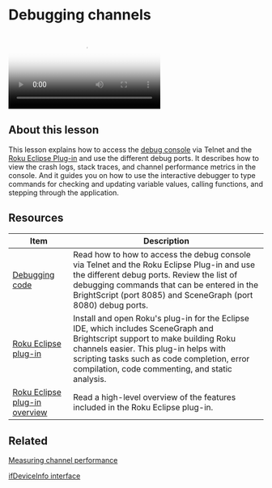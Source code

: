 # Debugging channels

<video title="Roku SceneGraph Developers: Debugging channels" poster="https://image.roku.com/ZHZscHItMTc2/rsg-unit7-debugging.png">
    <source src="https://image.roku.com/ZHZscHItMTc2/rsg-unit7-debugger-v2.mp4">
</video>

## About this lesson

This lesson explains how to access the [debug console](https://developer.roku.com/docs/developer-program/debugging/debugging-channels.md) via Telnet and the [Roku Eclipse Plug-in](https://devtools.web.roku.com/ide/eclipse/plugin) and use the different debug ports. It describes how to view the crash logs, stack traces, and channel performance metrics in the console. And it guides you on how to use the interactive debugger to type commands for checking and updating variable values, calling functions, and stepping through the application.

## Resources

| Item                                                         | Description                                                  |
| ------------------------------------------------------------ | ------------------------------------------------------------ |
| [Debugging code](https://developer.roku.com/docs/developer-program/debugging/debugging-channels.md) | Read how to how to access the debug console via Telnet and the Roku Eclipse Plug-in and use the different debug ports. Review the list of debugging commands that can be entered in the BrightScript (port 8085) and SceneGraph (port 8080) debug ports. |
| [Roku Eclipse plug-in](https://devtools.web.roku.com/ide/eclipse/plugin) | Install and open Roku's plug-in for the Eclipse IDE, which includes SceneGraph and Brightscript support to make building Roku channels easier. This plug-in helps with scripting tasks such as code completion, error compilation, code commenting, and static analysis. |
| [Roku Eclipse plug-in overview](https://developer.roku.com/docs/developer-program/getting-started/ide-support.md) | Read a high-level overview of the features included in the Roku Eclipse plug-in. |

## Related

[Measuring channel performance](docs/developer-program/performance-guide/measuring-channel-performance.md)

[ifDeviceInfo interface](https://developer.roku.com/docs/references/brightscript/interfaces/ifdeviceinfo.md)

